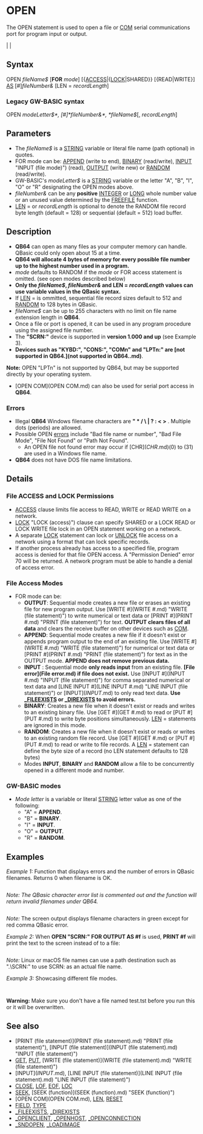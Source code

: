# OPEN

The OPEN statement is used to open a file or [COM](COM.md) serial communications port for program input or output.

  

|  |

## Syntax

OPEN *fileName$* [**FOR** *mode*] [{[ACCESS]({[ACCESS.md)|{[LOCK](LOCK.md)|SHARED}} [{READ|WRITE}] [AS](AS.md) [#]*fileNumber&* [LEN = *recordLength*]
### Legacy GW-BASIC syntax

OPEN *modeLetter$*, [#]*fileNumber&*, *fileName$*[, *recordLength*]
  

## Parameters

* The *fileName$* is a [STRING](STRING.md) variable or literal file name (path optional) in quotes.
* FOR mode can be: [APPEND](APPEND.md) (write to end), [BINARY](BINARY.md) (read/write), [INPUT](INPUT.md) "INPUT (file mode)") (read), [OUTPUT](OUTPUT.md) (write new) or [RANDOM](RANDOM.md) (read/write).
* GW-BASIC's *modeLetter$* is a [STRING](STRING.md) variable or the letter "A", "B", "I", "O" or "R" designating the OPEN modes above.
* *fileNumber&* can be any **positive** [INTEGER](INTEGER.md) or [LONG](LONG.md) whole number value or an unused value determined by the [FREEFILE](FREEFILE.md) function.
* [LEN](LEN.md) = or *recordLength* is optional to denote the RANDOM file record byte length (default = 128) or sequential (default = 512) load buffer.

  

## Description

* **QB64** can open as many files as your computer memory can handle. QBasic could only open about 15 at a time.
* **QB64 will allocate 4 bytes of memory for every possible file number up to the highest number used in a program.**
* *mode* defaults to RANDOM if the *mode* or FOR access statement is omitted. (see open modes described below)
* **Only the *fileName$*, *fileNumber&* and LEN = *recordLength* values can use variable values in the QBasic syntax.**
* If [LEN](LEN.md) = is ommitted, sequential file record sizes default to 512 and [RANDOM](RANDOM.md) to 128 bytes in QBasic.
* *fileName$* can be up to 255 characters with no limit on file name extension length in **QB64**.
* Once a file or port is opened, it can be used in any program procedure using the assigned file number.
* The **"SCRN:"** device is supported in **version 1.000 and up** (see Example 3).
* **Devices such as "KYBD:", "CONS:", "COMn" and "LPTn:" are [not supported in QB64.](not supported in QB64..md)**.

**Note:** OPEN "LPTn" is not supported by QB64, but may be supported directly by your operating system.
* [OPEN COM](OPEN COM.md) can also be used for serial port access in **QB64**.

### Errors

* Illegal **QB64** Windows filename characters are  **" * / \ | ? : < >** . Multiple dots (periods) are allowed.
* Possible OPEN [errors](errors.md) include "Bad file name or number", "Bad File Mode", "File Not Found" or "Path Not Found".
	+ An OPEN file not found error may occur if [CHR$](CHR$.md)(0) to (31) are used in a Windows file name.
* **QB64** does not have DOS file name limitations.

  

## Details

### File ACCESS and LOCK Permissions

* [ACCESS](ACCESS.md) clause limits file access to READ, WRITE or READ WRITE on a network.
* [LOCK](LOCK.md) "LOCK (access)") clause can specify SHARED or a LOCK READ or LOCK WRITE file lock in an OPEN statement working on a network.
* A separate [LOCK](LOCK.md) statement can lock or [UNLOCK](UNLOCK.md) file access on a network using a format that can lock specific records.
* If another process already has access to a specified file, program access is denied for that file OPEN access. A "Permission Denied" error 70 will be returned. A network program must be able to handle a denial of access error.

### File Access Modes

* FOR mode can be:
	+ **OUTPUT**: Sequential mode creates a new file or erases an existing file for new program output. Use [WRITE #](WRITE #.md) "WRITE (file statement)") to write numerical or text data or [PRINT #](PRINT #.md) "PRINT (file statement)") for text. **OUTPUT clears files of all data** and clears the receive buffer on other devices such as [COM](COM.md).
	+ **APPEND**: Sequential mode creates a new file if it doesn't exist or appends program output to the end of an existing file. Use [WRITE #](WRITE #.md) "WRITE (file statement)") for numerical or text data or [PRINT #](PRINT #.md) "PRINT (file statement)") for text as in the OUTPUT mode. **APPEND does not remove previous data.**
	+ **INPUT** : Sequential mode **only reads input** from an existing file. **[File error](File error.md) if file does not exist.** Use [INPUT #](INPUT #.md) "INPUT (file statement)") for comma separated numerical or text data and [LINE INPUT #](LINE INPUT #.md) "LINE INPUT (file statement)") or [INPUT$](INPUT$.md) to only read text data. **Use [_FILEEXISTS](_FILEEXISTS.md) or [_DIREXISTS](_DIREXISTS.md) to avoid errors.**
	+ **BINARY**: Creates a new file when it doesn't exist or reads and writes to an existing binary file. Use [GET #](GET #.md) to read or [PUT #](PUT #.md) to write byte positions simultaneously. [LEN](LEN.md) = statements are ignored in this mode.
	+ **RANDOM**: Creates a new file when it doesn't exist or reads or writes to an existing random file record. Use [GET #](GET #.md) or [PUT #](PUT #.md) to read or write to file records. A [LEN](LEN.md) = statement can define the byte size of a record (no LEN statement defaults to 128 bytes)
	+ Modes **INPUT**, **BINARY** and **RANDOM** allow a file to be concurrently opened in a different mode and number.

### GW-BASIC modes

* *Mode letter* is a variable or literal [STRING](STRING.md) letter value as one of the following:
	+ "A" = **APPEND**.
	+ "B" = **BINARY**.
	+ "I" = **INPUT**.
	+ "O" = **OUTPUT**.
	+ "R" = **RANDOM**.

  

## Examples

*Example 1:* Function that displays errors and the number of errors in QBasic filenames. Returns 0 when filename is OK.

```  file$ = "Hello,~1.mp3"      'example call below  [LOCATE](LOCATE.md) 20, 30: errors% = CheckName%(file$): [COLOR](COLOR.md) 14: [PRINT](PRINT.md) "  Total Errors ="; errors%  [FUNCTION](FUNCTION.md) CheckName% (Filename$)   '[NOT](NOT.md)E: Function also displays filename errors so [LOCATE](LOCATE.md) on screen before call!   [DIM](DIM.md) L [AS](AS.md) [INTEGER](INTEGER.md), DP [AS](AS.md) [INTEGER](INTEGER.md), XL [AS](AS.md) [INTEGER](INTEGER.md)   L = [LEN](LEN.md)(Filename$): DP = [INSTR](INSTR.md)(Filename$, "."): [IF](IF.md) DP [THEN](THEN.md) XL = L - DP 'extension   [IF](IF.md) L = 0 [OR](OR.md) "OR (boolean)") L > 12 [OR](OR.md) "OR (boolean)") DP > 9 [OR](OR.md) "OR (boolean)") XL > 3 [THEN](THEN.md)     CheckName% = -1: [COLOR](COLOR.md) 12: [PRINT](PRINT.md) "Illegal format!"; : [EXIT FUNCTION](EXIT FUNCTION.md)   [END IF](END IF.md)   [FOR](FOR.md) i% = 1 [TO](TO.md) L      'check each filename character"      code% = [ASC](ASC.md) "ASC (function)")([MID$](MID$.md) "MID$ (function)")(Filename$, i%, 1)): [COLOR](COLOR.md) 10      ' see ASCII codes      [SELECT CASE](SELECT CASE.md) code%       'check for errors and highlight in red         '[CASE](CASE.md) 34, 42 [TO](TO.md) 44, 47, 58 [TO](TO.md) 63, 91 [TO](TO.md) 93, 124: E% = E% + 1: [COLOR](COLOR.md) 12 ' **QBasic errors**         [CASE](CASE.md) 34, 42, 47, 58, 60, 62, 92, 124: E% = E% + 1: [COLOR](COLOR.md) 12 ' **QB64 errors**         [CASE](CASE.md) 46: dot% = dot% + 1: [IF](IF.md) dot% > 1 [THEN](THEN.md) E% = E% + 1: [COLOR](COLOR.md) 12      [END SELECT](END SELECT.md)      [PRINT](PRINT.md) [CHR$](CHR$.md)(code%);  'use [LOCATE](LOCATE.md) before [FUNCTION](FUNCTION.md) call to place print   [NEXT](NEXT.md)   CheckName% = E% [END FUNCTION](END FUNCTION.md)  
```

*Note: The QBasic character error list is commented out and the function will return invalid filenames under QB64.*

```                          Hello,~1.mp3  Total Errors = 1  
```

*Note:* The screen output displays filename characters in green except for red comma QBasic error.
  

*Example 2:* When **OPEN "SCRN:" FOR OUTPUT AS #f** is used, **PRINT #f** will print the text to the screen instead of to a file:

``` f% = [FREEFILE](FREEFILE.md) 'should always be 1 at program start OPEN "SCRN:" [FOR](FOR.md) [OUTPUT](OUTPUT.md) [AS](AS.md) #f% g% = [FREEFILE](FREEFILE.md) 'should always be 2 after 1 OPEN "temp.txt" [FOR](FOR.md) [OUTPUT](OUTPUT.md) [AS](AS.md) #g%  [FOR](FOR.md) i = 1 [TO](TO.md) 2     [PRINT](PRINT.md) "PRINT (file statement)") #i, "Hello World, Screen and File version" NEXT  
```

*Note:* Linux or macOS file names can use a path destination such as ".\SCRN:" to use SCRN: as an actual file name.
  

*Example 3:* Showcasing different file modes.

``` [CLS](CLS.md)  OPEN "test.tst" [FOR](FOR.md) "FOR (file statement)") [OUTPUT](OUTPUT.md) [AS](AS.md) #1 [PRINT](PRINT.md) "PRINT (file statement)") #1, "If test.tst didn't exist:" [PRINT](PRINT.md) "PRINT (file statement)") #1, "A new file was created named test.tst and then deleted." [PRINT](PRINT.md) "PRINT (file statement)") #1, "If test.tst did exist:" [PRINT](PRINT.md) "PRINT (file statement)") #1, "It was overwritten with this and deleted." [CLOSE](CLOSE.md) #1  OPEN "test.tst" [FOR](FOR.md) "FOR (file statement)") [INPUT](INPUT.md) "INPUT (file mode)") [AS](AS.md) #1 [DO](DO.md) [UNTIL](UNTIL.md) [EOF](EOF.md)(1) [INPUT](INPUT.md) "INPUT (file statement)") #1, a$ [PRINT](PRINT.md) a$ [LOOP](LOOP.md) [CLOSE](CLOSE.md) #1  [KILL](KILL.md) "test.tst"  [END](END.md)   
```

``` If test.tst didn't exist: A new file was created named test.tst and then deleted. If test.tst did exist: It was overwritten with this and deleted.  
```

**Warning:** Make sure you don't have a file named test.tst before you run this or it will be overwritten.
  

## See also

* [PRINT (file statement)](PRINT (file statement).md) "PRINT (file statement)"), [INPUT (file statement)](INPUT (file statement).md) "INPUT (file statement)")
* [GET](GET.md), [PUT](PUT.md), [WRITE (file statement)](WRITE (file statement).md) "WRITE (file statement)")
* [INPUT$](INPUT$.md), [LINE INPUT (file statement)](LINE INPUT (file statement).md) "LINE INPUT (file statement)")
* [CLOSE](CLOSE.md), [LOF](LOF.md), [EOF](EOF.md), [LOC](LOC.md)
* [SEEK](SEEK.md), [SEEK (function)](SEEK (function).md) "SEEK (function)")
* [OPEN COM](OPEN COM.md), [LEN](LEN.md), [RESET](RESET.md)
* [FIELD](FIELD.md), [TYPE](TYPE.md)
* [_FILEEXISTS](_FILEEXISTS.md), [_DIREXISTS](_DIREXISTS.md)
* [_OPENCLIENT](_OPENCLIENT.md), [_OPENHOST](_OPENHOST.md), [_OPENCONNECTION](_OPENCONNECTION.md)
* [_SNDOPEN](_SNDOPEN.md), [_LOADIMAGE](_LOADIMAGE.md)

  
